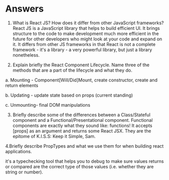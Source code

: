 # Answers

1. What is React JS? How does it differ from other JavaScript frameworks?
React JS is a JavaScript library that helps to build efficient UI. It brings structure to the code to make development much more efficient in the future for other developers who might look at your code and expand on it. It differs from other JS frameworks in that React is not a complete framework - it's a library - a very powerful library, but just a library nonetheless. 

2. Explain briefly the React Component Lifecycle. Name three of the methods that are a part of the lifecycle and what they do.

a. Mounting - Component[Will/Did]Mount, create constructor, create and return elements

b. Updating - update state based on props (current standing)

c. Unmounting- final DOM manipulations

3. Briefly describe some of the differences between a Class/Stateful component and a Functional/Presentational component.
Functional components are exactly what they sound like:  functions! It accepts [props] as an argument and returns some React JSX. They are the epitome of K.I.S.S:  Keep it Simple, Sam. 

4.Briefly describe PropTypes and what we use them for when building react applications.

it's a typechecking tool that helps you to debug to make sure values returns or compared are the correct type of those values (i.e. whether they are string or number).